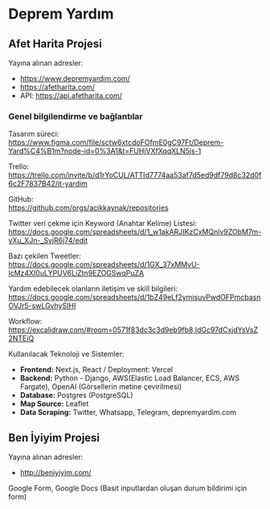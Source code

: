# Deprem Yardım

## Afet Harita Projesi

Yayına alınan adresler:
- https://www.depremyardim.com/
- https://afetharita.com/
- API: https://api.afetharita.com/


### Genel bilgilendirme ve bağlantılar

Tasarım süreci:  
https://www.figma.com/file/sctw6xtcdoFOfmE0gC97Ft/Deprem-Yard%C4%B1m?node-id=0%3A1&t=FUHjVXfXqqXLN5js-1

Trello:  
https://trello.com/invite/b/d1rYoCUL/ATTId7774aa53af7d5ed9df79d8c32d0f6c2F7837B42/it-yardim

GitHub:  
https://github.com/orgs/acikkaynak/repositories

Twitter veri çekme için Keyword (Anahtar Kelime) Listesi:  
https://docs.google.com/spreadsheets/d/1_w1akARJIKzCxMQnlv9ZObM7m-yXu_XJn-_SvjR6j74/edit

Bazı çekilen Tweetler:  
https://docs.google.com/spreadsheets/d/1GX_37xMMvU-lcMz4XI0uLYPUV6LiZtn9EZOGSwqPuZA

Yardım edebilecek olanların iletişim ve skill bilgileri:  
https://docs.google.com/spreadsheets/d/1bZ49eLf2ymisuvPwdOFPmcbasnOVJr5-swLGvhySIHI

Workflow:  
https://excalidraw.com/#room=0571f83dc3c3d9eb9fb8,IdGc97dCxjdYsVsZ2NTEiQ

Kullanılacak Teknoloji ve Sistemler:  
- **Frontend:**  Next.js, React / Deployment: Vercel
- **Backend:** Python  - Django, AWS(Elastic Load Balancer, ECS, AWS Fargate), OpenAI (Görsellerin metine çevirilmesi)
- **Database:** Postgres (PostgreSQL)
- **Map Source:** Leaflet
- **Data Scraping:** Twitter, Whatsapp, Telegram, depremyardim.com


## Ben İyiyim Projesi

Yayına alınan adresler:
- http://beniyiyim.com/

Google Form, Google Docs (Basit inputlardan oluşan durum bildirimi için form)
